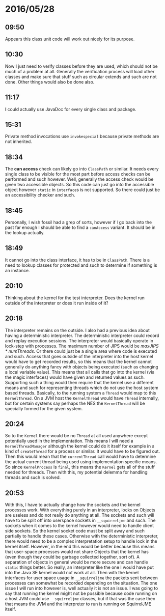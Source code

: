 # 2016/05/28

## 09:50

Appears this class unit code will work out nicely for its purpose.

## 10:30

Now I just need to verify classes before they are used, which should not be
much of a problem at all. Generally the verification process will load other
classes and make sure that stuff such as circular extends and such are not
done. Other things would also be done also.

## 11:17

I could actually use JavaDoc for every single class and package.

## 15:31

Private method invocations use `invokespecial` because private methods are not
inherited.

## 18:34

The **can access** check can likely go into `ClassPath` or similar. It needs
every single class to be visible for the most part before access checks can
be performed and such however. Well, generally the access check would be given
two accessible objects. So this code can just go into the accessible object
however `static` in `interface`s is not supported. So there could just be an
accessibility checker and such.

## 18:45

Personally, I wish fossil had a grep of sorts, however if I go back into the
past far enough I should be able to find a `canAccess` variant. It should be
in the lookup actually.

## 18:49

It cannot go into the class interface, it has to be in `ClassPath`. There is
a need to lookup classes for protected and such to determine if something is
an instance.

## 20:10

Thinking about the kernel for the test interpreter. Does the kernel run outside
of the interpreter or does it run inside of it?

## 20:18

The interpreter remains on the outside. I also had a previous idea about having
a deterministic interpreter. The deterministic interpreter could record and
replay execution sessions. The interpreter would basically operate in lock-step
with processes. The maximum number of JIPS would be _maxJIPS * numThreads_.
Or there could just be a single area where code is executed and such. Access
that goes outside of the interpreter into the host kernel would have to get
recorded results, so this means that the kernel cannot generally do anything
fancy with objects being executed (such as changing a local variable value).
This means that all calls that go into the kernel (via the magic interfaces)
would have given and returned values as such. Supporting such a thing would
then require that the kernel use a different means and such for representing
threads which do not use the host system based threads. Basically, to the
running system a `Thread` would map to this `KernelThread`. On a JVM host
the `KernelThread` would have `Thread` internally, but for certain systems
say perhaps the NES the `KernelThread` will be specially formed for the given
system.

## 20:24

So to the `Kernel` there would be no `Thread` at all used anywhere except
potentially used in the implementation. This means I will need a
`KernelThreadManager` although the kernel could do it itself for example in a
kind of `createThread` for a process or similar. It would have to be figured
out. Then this would mean that the `currentThread` call would have to determine
the actual current thread being used using implementation specific means. So
since `KernelProcess` is `final`, this means the `Kernel` gets all of the stuff
needed for threads. Then with this, my potential delemma for handling threads
and such is solved.

## 20:53

With this, I have to actually change how the sockets and the kernel processes
work. With everything purely in an interpreter, locks on Objects are useless
and do not really do anything at all. The sockets and such will have to be
split off into userspace sockets in `__squirreljme` and such. The sockets when
it comes to the kernel however would need to handle client side sockets. So
the kernel socket code must be split away and such partially to handle these
cases. Otherwise with the deterministic interpreter, there would need to be
a complex interpretation setup to handle lock in the kernel itself. However,
in the end this would be better because this means that user-space processes
would not share Objects that the kernel has (even though they could be
garbage collected together, sort of). A separation of objects in general
would be more secure and can handle `static` things better. So really, an
interpreter like the one I would have put into the Java SE kernel would not
work at all. Then with the kernel interfaces for user space usage in
`__squirreljme` the packets sent between processes can somewhat be recorded
depending on the situation. The one issue I will run into however is, well
actually it is not an issue. I was going to say that running the kernel might
not be possible because code running on a host JVM could use `__squirreljme`
classes, but if that was the case then that means the JVM and the interpreter
to run is running on SquirrelJME itself.

